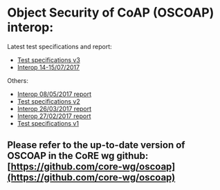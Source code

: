 # Object Security of CoAP (OSCOAP) interop: 

Latest test specifications and report:

* [Test specifications v3](test-spec3.html)
* [Interop 14-15/07/2017](interop4.html)

Others:

* [Interop 08/05/2017 report](interop3.html)
* [Test specifications v2](test-spec2.html)
* [Interop 26/03/2017 report](interop2.html)
* [Interop 27/02/2017 report](interop1.html)
* [Test specifications v1](test-spec.html)

## Please refer to the up-to-date version of OSCOAP in the CoRE wg github: [https://github.com/core-wg/oscoap](https://github.com/core-wg/oscoap)
